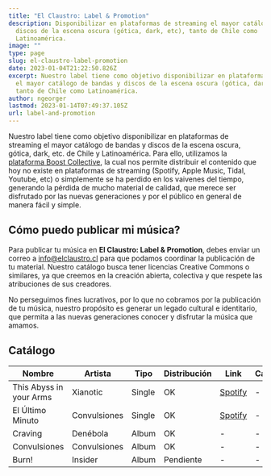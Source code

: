 ```yaml
---
title: "El Claustro: Label & Promotion"
description: Disponibilizar en plataformas de streaming el mayor catálogo de bandas y
  discos de la escena oscura (gótica, dark, etc), tanto de Chile como
  Latinoamérica.
image: ""
type: page
slug: el-claustro-label-promotion
date: 2023-01-04T21:22:50.826Z
excerpt: Nuestro label tiene como objetivo disponibilizar en plataformas de streaming
  el mayor catálogo de bandas y discos de la escena oscura (gótica, dark, etc),
  tanto de Chile como Latinoamérica.
author: ngeorger
lastmod: 2023-01-14T07:49:37.105Z
url: label-and-promotion
---
```


Nuestro label tiene como objetivo disponibilizar en plataformas de streaming el mayor catálogo de bandas y discos de la escena oscura, gótica, dark, etc. de Chile y Latinoamérica. Para ello, utilizamos la [plataforma Boost Collective](https://platform.boost-collective.com/), la cual nos permite distribuir el contenido que hoy no existe en plataformas de streaming (Spotify, Apple Music, Tidal, Youtube, etc) o simplemente se ha perdido en los vaivenes del tiempo, generando la pérdida de mucho material de calidad, que merece ser disfrutado por las nuevas generaciones y por el público en general de manera fácil y simple.

## Cómo puedo publicar mi música?

Para publicar tu música en **El Claustro: Label & Promotion**, debes enviar un correo a info@elclaustro.cl para que podamos coordinar la publicación de tu material. Nuestro catálogo busca tener licencias Creative Commons o similares, ya que creemos en la creación abierta, colectiva y que respete las atribuciones de sus creadores.

No perseguimos fines lucrativos, por lo que no cobramos por la publicación de tu música, nuestro propósito es generar un legado cultural e identitario, que permita a las nuevas generaciones conocer y disfrutar la música que amamos.

## Catálogo

| Nombre  | Artista | Tipo  | Distribución | Link | Carátula |
|---|---|---|---|---|---|
| This Abyss in your Arms | Xianotic | Single | OK | [Spotify](https://open.spotify.com/artist/5d3xUOuQbpFE34M9fZDZjb?si=wdq0aEs4QUm-U69e6kZNXw) | - |
| El Último Minuto | Convulsiones | Single | OK | [Spotify](https://open.spotify.com/track/5R7fCx89TRSsJ0lK1TPPX2?si=f477ba95f7d84e9e) | - |
| Craving | Denébola | Album | OK | - | - |
| Convulsiones | Convulsiones | Album | OK | - | - |
| Burn! | Insider | Album | Pendiente | - | - |

